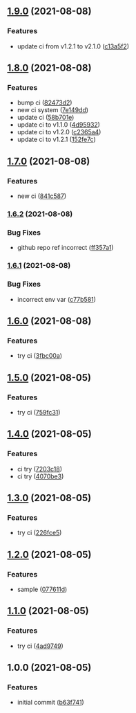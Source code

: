 ## [1.9.0](https://github.com/kirinnee/nix-ci/compare/v1.8.0...v1.9.0) (2021-08-08)

### Features

- update ci from v1.2.1 to v2.1.0 ([c13a5f2](https://github.com/kirinnee/nix-ci/commit/c13a5f23d7c5c705f74334c47229456438e6170b))

## [1.8.0](https://github.com/kirinnee/nix-ci/compare/v1.7.0...v1.8.0) (2021-08-08)

### Features

- bump ci ([82473d2](https://github.com/kirinnee/nix-ci/commit/82473d2b304680b1c3e37ef5fe71b8ecd862af10))
- new ci system ([7e149dd](https://github.com/kirinnee/nix-ci/commit/7e149dd326e2872d28e8a8fa87143c7e988715d3))
- update ci ([58b701e](https://github.com/kirinnee/nix-ci/commit/58b701e4cf3d1556da906ecd89e778020a51cf4e))
- update ci to v1.1.0 ([4d95932](https://github.com/kirinnee/nix-ci/commit/4d9593283e581deba264893e8135cbc8acb565f4))
- update ci to v1.2.0 ([c2365a4](https://github.com/kirinnee/nix-ci/commit/c2365a4a543c49eba1eb3db7b7df8ae665a17db4))
- update ci to v1.2.1 ([152fe7c](https://github.com/kirinnee/nix-ci/commit/152fe7c96347dc602ca4bd5b68d1c27840a6f4b5))

## [1.7.0](https://github.com/kirinnee/nix-ci/compare/v1.6.2...v1.7.0) (2021-08-08)

### Features

- new ci ([841c587](https://github.com/kirinnee/nix-ci/commit/841c58770cf8f1eb525a745b2535c905acf39828))

### [1.6.2](https://github.com/kirinnee/nix-ci/compare/v1.6.1...v1.6.2) (2021-08-08)

### Bug Fixes

- github repo ref incorrect ([ff357a1](https://github.com/kirinnee/nix-ci/commit/ff357a1c5a3d995eafb5e15ee3fe2221f3cd5ea4))

### [1.6.1](https://github.com/kirinnee/nix-ci/compare/v1.6.0...v1.6.1) (2021-08-08)

### Bug Fixes

- incorrect env var ([c77b581](https://github.com/kirinnee/nix-ci/commit/c77b5817279218ff62c24bb22bbe5755a0afe6b3))

## [1.6.0](https://github.com/kirinnee/nix-ci/compare/v1.5.0...v1.6.0) (2021-08-08)

### Features

- try ci ([3fbc00a](https://github.com/kirinnee/nix-ci/commit/3fbc00aef2e61b4a9f4f1bf5b75fdf7ef5bf1bc3))

## [1.5.0](https://github.com/kirinnee/nix-ci/compare/v1.4.0...v1.5.0) (2021-08-05)

### Features

- try ci ([759fc31](https://github.com/kirinnee/nix-ci/commit/759fc31b2a03f5ea5a47a65261019e24f4c31554))

## [1.4.0](https://github.com/kirinnee/nix-ci/compare/v1.3.0...v1.4.0) (2021-08-05)

### Features

- ci try ([7203c18](https://github.com/kirinnee/nix-ci/commit/7203c189d3d2b795ea9ea72f0cbeeacabca0d46a))
- ci try ([4070be3](https://github.com/kirinnee/nix-ci/commit/4070be3056fc45ea7df609ff5aababa8f1a4c4dc))

## [1.3.0](https://github.com/kirinnee/nix-ci/compare/v1.2.0...v1.3.0) (2021-08-05)

### Features

- try ci ([226fce5](https://github.com/kirinnee/nix-ci/commit/226fce5c7d1e6d5fa854fe8fbd1982b122cf53f2))

## [1.2.0](https://github.com/kirinnee/nix-ci/compare/v1.1.0...v1.2.0) (2021-08-05)

### Features

- sample ([077611d](https://github.com/kirinnee/nix-ci/commit/077611d7341e0aa89a7913f02b0cc0bd8de589e7))

## [1.1.0](https://github.com/kirinnee/nix-ci/compare/v1.0.0...v1.1.0) (2021-08-05)

### Features

- try ci ([4ad9749](https://github.com/kirinnee/nix-ci/commit/4ad974967d6f01b62b72eaa43239470ea6689a6b))

## 1.0.0 (2021-08-05)

### Features

- initial commit ([b63f741](https://github.com/kirinnee/nix-ci/commit/b63f74114b80b3f2f637576fab9fb7cd1939bcbe))
